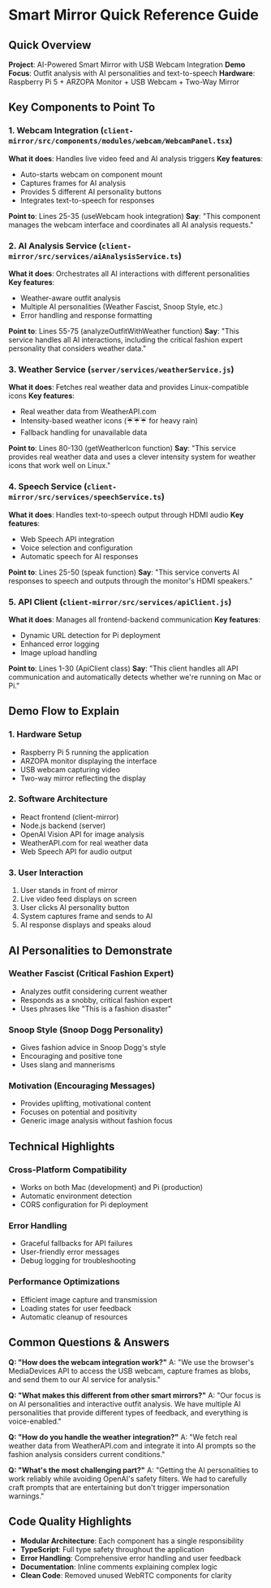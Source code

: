 # Smart Mirror Quick Reference Guide

## Quick Overview

**Project**: AI-Powered Smart Mirror with USB Webcam Integration
**Demo Focus**: Outfit analysis with AI personalities and text-to-speech
**Hardware**: Raspberry Pi 5 + ARZOPA Monitor + USB Webcam + Two-Way Mirror

## Key Components to Point To

### 1. **Webcam Integration** (`client-mirror/src/components/modules/webcam/WebcamPanel.tsx`)

**What it does**: Handles live video feed and AI analysis triggers
**Key features**:

- Auto-starts webcam on component mount
- Captures frames for AI analysis
- Provides 5 different AI personality buttons
- Integrates text-to-speech for responses

**Point to**: Lines 25-35 (useWebcam hook integration)
**Say**: "This component manages the webcam interface and coordinates all AI analysis requests."

### 2. **AI Analysis Service** (`client-mirror/src/services/aiAnalysisService.ts`)

**What it does**: Orchestrates all AI interactions with different personalities
**Key features**:

- Weather-aware outfit analysis
- Multiple AI personalities (Weather Fascist, Snoop Style, etc.)
- Error handling and response formatting

**Point to**: Lines 55-75 (analyzeOutfitWithWeather function)
**Say**: "This service handles all AI interactions, including the critical fashion expert personality that considers weather data."

### 3. **Weather Service** (`server/services/weatherService.js`)

**What it does**: Fetches real weather data and provides Linux-compatible icons
**Key features**:

- Real weather data from WeatherAPI.com
- Intensity-based weather icons (☔☔☔ for heavy rain)
- Fallback handling for unavailable data

**Point to**: Lines 80-130 (getWeatherIcon function)
**Say**: "This service provides real weather data and uses a clever intensity system for weather icons that work well on Linux."

### 4. **Speech Service** (`client-mirror/src/services/speechService.ts`)

**What it does**: Handles text-to-speech output through HDMI audio
**Key features**:

- Web Speech API integration
- Voice selection and configuration
- Automatic speech for AI responses

**Point to**: Lines 25-50 (speak function)
**Say**: "This service converts AI responses to speech and outputs through the monitor's HDMI speakers."

### 5. **API Client** (`client-mirror/src/services/apiClient.js`)

**What it does**: Manages all frontend-backend communication
**Key features**:

- Dynamic URL detection for Pi deployment
- Enhanced error logging
- Image upload handling

**Point to**: Lines 1-30 (ApiClient class)
**Say**: "This client handles all API communication and automatically detects whether we're running on Mac or Pi."

## Demo Flow to Explain

### 1. **Hardware Setup**

- Raspberry Pi 5 running the application
- ARZOPA monitor displaying the interface
- USB webcam capturing video
- Two-way mirror reflecting the display

### 2. **Software Architecture**

- React frontend (client-mirror)
- Node.js backend (server)
- OpenAI Vision API for image analysis
- WeatherAPI.com for real weather data
- Web Speech API for audio output

### 3. **User Interaction**

1. User stands in front of mirror
2. Live video feed displays on screen
3. User clicks AI personality button
4. System captures frame and sends to AI
5. AI response displays and speaks aloud

## AI Personalities to Demonstrate

### **Weather Fascist** (Critical Fashion Expert)

- Analyzes outfit considering current weather
- Responds as a snobby, critical fashion expert
- Uses phrases like "This is a fashion disaster"

### **Snoop Style** (Snoop Dogg Personality)

- Gives fashion advice in Snoop Dogg's style
- Encouraging and positive tone
- Uses slang and mannerisms

### **Motivation** (Encouraging Messages)

- Provides uplifting, motivational content
- Focuses on potential and positivity
- Generic image analysis without fashion focus

## Technical Highlights

### **Cross-Platform Compatibility**

- Works on both Mac (development) and Pi (production)
- Automatic environment detection
- CORS configuration for Pi deployment

### **Error Handling**

- Graceful fallbacks for API failures
- User-friendly error messages
- Debug logging for troubleshooting

### **Performance Optimizations**

- Efficient image capture and transmission
- Loading states for user feedback
- Automatic cleanup of resources

## Common Questions & Answers

**Q: "How does the webcam integration work?"**
A: "We use the browser's MediaDevices API to access the USB webcam, capture frames as blobs, and send them to our AI service for analysis."

**Q: "What makes this different from other smart mirrors?"**
A: "Our focus is on AI personalities and interactive outfit analysis. We have multiple AI personalities that provide different types of feedback, and everything is voice-enabled."

**Q: "How do you handle the weather integration?"**
A: "We fetch real weather data from WeatherAPI.com and integrate it into AI prompts so the fashion analysis considers current conditions."

**Q: "What's the most challenging part?"**
A: "Getting the AI personalities to work reliably while avoiding OpenAI's safety filters. We had to carefully craft prompts that are entertaining but don't trigger impersonation warnings."

## Code Quality Highlights

- **Modular Architecture**: Each component has a single responsibility
- **TypeScript**: Full type safety throughout the application
- **Error Handling**: Comprehensive error handling and user feedback
- **Documentation**: Inline comments explaining complex logic
- **Clean Code**: Removed unused WebRTC components for clarity
